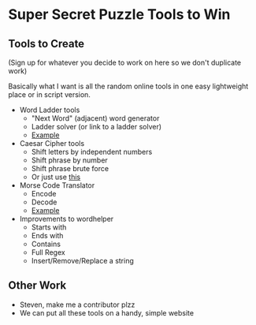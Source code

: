# Super Secret Puzzle Tools to Win

## Tools to Create
(Sign up for whatever you decide to work on here so we don't duplicate work)

Basically what I want is all the random online tools in one easy lightweight place or in script version.

- Word Ladder tools
    - "Next Word" (adjacent) word generator
    - Ladder solver (or link to a ladder solver)
    - [Example](http://ceptimus.co.uk/wordladder.php)
- Caesar Cipher tools
    - Shift letters by independent numbers
    - Shift phrase by number
    - Shift phrase brute force
    - Or just use [this](https://www.dcode.fr/shift-cipher)
- Morse Code Translator
    - Encode
    - Decode
    - [Example](https://morsecode.scphillips.com/translator.html)
- Improvements to wordhelper
    - Starts with
    - Ends with
    - Contains
    - Full Regex
    - Insert/Remove/Replace a string

## Other Work
- Steven, make me a contributor plzz
- We can put all these tools on a handy, simple website
